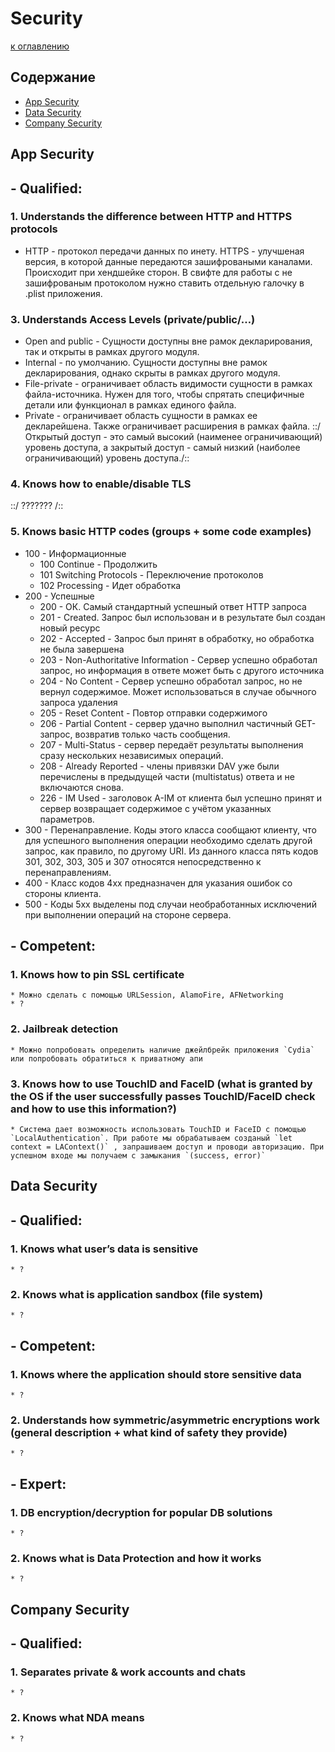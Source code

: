 # Security

[к оглавлению](./README.md)

## Содержание

- [App Security](./Security.md#app-security)
- [Data Security](./Security.md#data-security)
- [Company Security](./Security.md#company-security)


## <a id="app-security"></a> App Security

## - Qualified:
### 1. Understands the difference between HTTP and HTTPS protocols
* HTTP - протокол передачи данных по инету. HTTPS - улучшеная версия, в которой данные передаются зашифроваными каналами. Происходит при хендшейке сторон. В свифте для работы с не зашифрованым протоколом нужно ставить отдельную галочку в .plist приложения.
### 3. Understands Access Levels (private/public/…)
* Open and public - Сущности доступны вне рамок декларирования, так и открыты в рамках другого модуля.
* Internal - по умолчанию. Сущности доступны вне рамок декларирования, однако скрыты в рамках другого модуля.
* File-private - ограничивает область видимости сущности в рамках файла-источника. Нужен для того, чтобы спрятать специфичные детали или функционал в рамках единого файла.
* Private - ограничивает область сущности в рамках ее декларейшена. Также ограничивает расширения в рамках файла.
::/Открытый доступ - это самый высокий (наименее ограничивающий) уровень доступа, а закрытый доступ - самый низкий (наиболее ограничивающий) уровень доступа./::
### 4. Knows how to enable/disable TLS
::/ ??????? /:: 
### 5. Knows basic HTTP codes (groups + some code examples)
* 100 - Информационные
    * 100 Continue - Продолжить
    * 101 Switching Protocols - Переключение протоколов
    * 102 Processing - Идет обработка
* 200 - Успешные
    * 200 - ОК. Самый стандартный успешный ответ HTTP запроса
    * 201 - Created. Запрос был использован и в результате был создан новый ресурс
    * 202 - Accepted - Запрос был принят в обработку, но обработка не была завершена
    * 203 - Non-Authoritative Information - Сервер успешно обработал запрос, но информация в ответе может быть с другого источника
    * 204 - No Content - Сервер успешно обработал запрос, но не вернул содержимое. Может использоваться в случае обычного запроса удаления
    * 205 - Reset Content - Повтор отправки содержимого
    * 206 - Partial Content - сервер удачно выполнил  частичный GET-запрос, возвратив только часть сообщения.
    * 207 - Multi-Status - сервер передаёт результаты выполнения сразу нескольких независимых операций.
    * 208 - Already Reported - члены привязки DAV уже были перечислены в предыдущей части (multistatus) ответа и не включаются снова.
    * 226 - IM Used - заголовок A-IM от клиента был успешно принят и сервер возвращает содержимое с учётом указанных параметров.
* 300 - Перенаправление. Коды этого класса сообщают клиенту, что для успешного выполнения операции необходимо сделать другой запрос, как правило, по другому URI. Из данного класса пять кодов 301, 302, 303, 305 и 307 относятся непосредственно к перенаправлениям.
* 400 - Класс кодов 4xx предназначен для указания ошибок со стороны клиента.
* 500 - Коды 5xx выделены под случаи необработанных исключений при выполнении операций на стороне сервера.

## - Competent:
### 1. Knows how to pin SSL certificate
    * Можно сделать с помощью URLSession, AlamoFire, AFNetworking
    * ?
### 2. Jailbreak detection
    * Можно попробовать определить наличие джейлбрейк приложения `Cydia` или попробовать обратиться к приватному апи
### 3. Knows how to use TouchID and FaceID (what is granted by the OS if the user successfully passes TouchID/FaceID check and how to use this information?)
    * Система дает возможность использовать TouchID и FaceID с помощью `LocalAuthentication`. При работе мы обрабатываем созданый `let context = LAContext()` , запрашиваем доступ и проводи авторизацию. При успешном входе мы получаем с замыкания `(success, error)`

## <a id="data-security"></a> Data Security

## - Qualified:
### 1. Knows what user’s data is sensitive
    * ?
### 2. Knows what is application sandbox (file system)
    * ?

## - Competent:
### 1. Knows where the application should store sensitive data
    * ?
### 2. Understands how symmetric/asymmetric encryptions work (general description + what kind of safety they provide)
    * ?

## - Expert:
### 1. DB encryption/decryption for popular DB solutions
    * ?
### 2. Knows what is Data Protection and how it works
    * ?

## <a id="company-security"></a> Company Security

## - Qualified:
### 1. Separates private & work accounts and chats
    * ?
### 2. Knows what NDA means
    * ?
